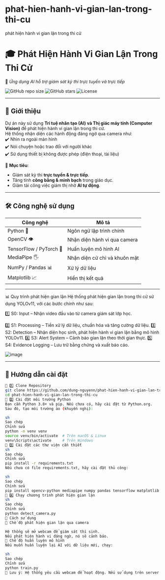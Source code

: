 # phat-hien-hanh-vi-gian-lan-trong-thi-cu
phát hiện hành vi gian lận trong thi cử
# 🎓 Phát Hiện Hành Vi Gian Lận Trong Thi Cử  
🚀 *Ứng dụng AI hỗ trợ giám sát kỳ thi trực tuyến và trực tiếp*  

![GitHub repo size](https://img.shields.io/github/repo-size/dung-nguyenn/phat-hien-hanh-vi-gian-lan-trong-thi-cu)
![GitHub stars](https://img.shields.io/github/stars/dung-nguyenn/phat-hien-hanh-vi-gian-lan-trong-thi-cu?style=social)
![License](https://img.shields.io/github/license/dung-nguyenn/phat-hien-hanh-vi-gian-lan-trong-thi-cu)

---

## 📌 Giới thiệu  

Dự án này sử dụng **Trí tuệ nhân tạo (AI) và Thị giác máy tính (Computer Vision)** để phát hiện hành vi gian lận trong thi cử.  
Hệ thống nhận diện các hành động đáng ngờ qua camera như:  
✔️ Nhìn ra ngoài màn hình  
✔️ Nói chuyện hoặc trao đổi với người khác  
✔️ Sử dụng thiết bị không được phép (điện thoại, tài liệu)  

🔹 **Mục tiêu**:  
- Giám sát kỳ thi **trực tuyến & trực tiếp**.  
- Tăng tính **công bằng & minh bạch** trong giáo dục.  
- Giảm tải công việc giám thị nhờ **AI tự động**.  

---

## 🛠 Công nghệ sử dụng  

| Công nghệ | Mô tả |
|-----------|------|
| Python 🐍 | Ngôn ngữ lập trình chính |
| OpenCV 👁 | Nhận diện hành vi qua camera |
| TensorFlow / PyTorch 🤖 | Huấn luyện mô hình AI |
| MediaPipe 🖐 | Nhận diện cử chỉ và khuôn mặt |
| NumPy / Pandas 📊 | Xử lý dữ liệu |
| Matplotlib 📈 | Hiển thị kết quả |

---

📊 Quy trình phát hiện gian lận
Hệ thống phát hiện gian lận trong thi cử sử dụng YOLOv11, với các bước chính như sau:

1️⃣ S0: Input – Nhận video đầu vào từ camera giám sát lớp học.

2️⃣ S1: Processing – Tiền xử lý dữ liệu, chuẩn hóa và tăng cường dữ liệu.
3️⃣ S2: Detection – Nhận diện học sinh, phát hiện hành vi gian lận bằng mô hình YOLOv11.
4️⃣ S3: Alert System – Cảnh báo gian lận theo thời gian thực.
5️⃣ S4: Evidence Logging – Lưu trữ bằng chứng và xuất báo cáo.

![image](https://github.com/user-attachments/assets/afaca065-ed5c-4acb-b5b5-4eed9f0a14cd)

---

## 🚀 Hướng dẫn cài đặt  



```sh
🔹 1️⃣ Clone Repository  
git clone https://github.com/dung-nguyenn/phat-hien-hanh-vi-gian-lan-trong-thi-cu.git
cd phat-hien-hanh-vi-gian-lan-trong-thi-cu
🔹 2️⃣ Cài đặt môi trường Python
Bạn cần Python 3.8+ và pip. Nếu chưa có, hãy cài đặt từ Python.org.
Sau đó, tạo môi trường ảo (khuyến nghị):

sh
Sao chép
Chỉnh sửa
python -m venv venv
source venv/bin/activate  # Trên macOS & Linux
venv\Scripts\activate     # Trên Windows
🔹 3️⃣ Cài đặt các thư viện cần thiết
sh
Sao chép
Chỉnh sửa
pip install -r requirements.txt
Nếu chưa có file requirements.txt, hãy cài đặt thủ công:

sh
Sao chép
Chỉnh sửa
pip install opencv-python mediapipe numpy pandas tensorflow matplotlib
🔹 4️⃣ Chạy chương trình phát hiện gian lận
sh
Sao chép
Chỉnh sửa
python detect_camera.py
📖 Cách sử dụng
🔹 Chế độ phát hiện gian lận qua camera

Hệ thống sẽ mở webcam để giám sát thí sinh.
Nếu phát hiện hành vi đáng ngờ, nó sẽ cảnh báo.
🔹 Chế độ huấn luyện mô hình
Nếu muốn huấn luyện lại AI với dữ liệu mới, chạy:

sh
Sao chép
Chỉnh sửa
python train.py
📌 Lưu ý: Hệ thống yêu cầu webcam để hoạt động. Nếu sử dụng trên server không có camera, hãy dùng video làm đầu vào.

